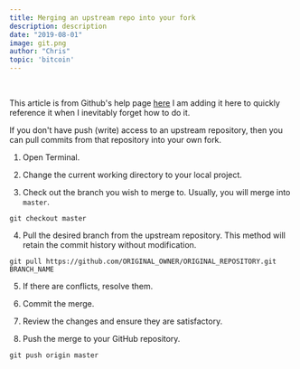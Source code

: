 ```yaml
---
title: Merging an upstream repo into your fork
description: description
date: "2019-08-01"
image: git.png
author: "Chris"
topic: 'bitcoin'
---
```


<br />

This article is from Github's help page [here](https://help.github.com/en/articles/merging-an-upstream-repository-into-your-fork) I am adding it here to quickly reference it when I inevitably forget how to do it.

If you don't have push (write) access to an upstream repository, then you can pull commits from that repository into your own fork.

1. Open Terminal.

2. Change the current working directory to your local project.

3. Check out the branch you wish to merge to. Usually, you will merge into `master`.

```
git checkout master
```

4. Pull the desired branch from the upstream repository. This method will retain the commit history without modification.

```
git pull https://github.com/ORIGINAL_OWNER/ORIGINAL_REPOSITORY.git BRANCH_NAME
```

5. If there are conflicts, resolve them.

6. Commit the merge.

7. Review the changes and ensure they are satisfactory.

8. Push the merge to your GitHub repository.

```
git push origin master
```

